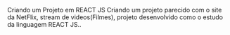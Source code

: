 Criando um Projeto em REACT JS
Criando um projeto parecido com o site da NetFlix, stream de videos(Filmes), projeto desenvolvido como o estudo da linguagem
REACT JS..
